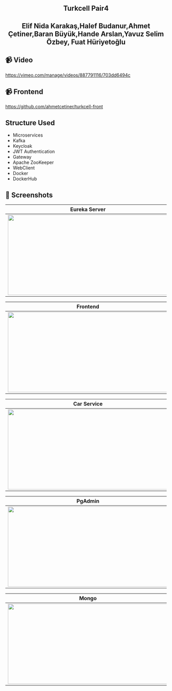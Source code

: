 ## <p align="center"> Turkcell Pair4 </p>
## <p align="center"> Elif Nida Karakaş,Halef Budanur,Ahmet Çetiner,Baran Büyük,Hande Arslan,Yavuz Selim Özbey, Fuat Hüriyetoğlu </p>

 ## 📹 Video
https://vimeo.com/manage/videos/887791116/703dd6494c

 ## 📹 Frontend
https://github.com/ahmetcetiner/turkcell-front

##  Structure Used
- Microservices
- Kafka
- Keycloak
- JWT Authentication
- Gateway
- Apache ZooKeeper
- WebClient
- Docker
- DockerHub

## 📸 Screenshots

| Eureka Server | Docker |Frontend |
| ------ | ---- | ------ |
|<img src="https://github.com/handearslan/Turkcell_Microservices_Rentacar/assets/112904859/1d6f3853-0716-430f-b8cf-6b92607d261f" width="500" height="250"/>|<img src="https://github.com/handearslan/Turkcell_Microservices_Rentacar/assets/112904859/3d4cf9ec-8035-43dd-9677-4ef7ff925437" width="500" height="250"/>|<img src="https://github.com/handearslan/Turkcell_Microservices_Rentacar/assets/112904859/d35b6e89-54bc-4fcb-8b3d-e13f7ba9b8ba" width="500" height="250"/>|

| Frontend | Frontend |Notification Service |
| ------ | ---- | ------ |
|<img src="https://github.com/handearslan/Turkcell_Microservices_Rentacar/assets/112904859/ad505421-4004-4b6f-9a1e-7b47c9e1314a" width="500" height="250"/>|<img src="https://github.com/handearslan/Turkcell_Microservices_Rentacar/assets/112904859/1ad9e6e1-cc5e-4c55-8bc2-6f79894af2c8" width="500" height="250"/>|<img src="https://github.com/handearslan/Turkcell_Microservices_Rentacar/assets/112904859/b6dd9fa8-9209-49e5-8af1-f610402a2866" width="500" height="250"/>|

| Car Service | Rental Service | Customer Service |
| ------ | ---- | ------ |
|<img src="https://github.com/handearslan/Turkcell_Microservices_Rentacar/assets/112904859/8b5fe5aa-69bc-4f43-8c95-f52eb8939aca" width="500" height="250"/>|<img src="https://github.com/handearslan/Turkcell_Microservices_Rentacar/assets/112904859/cf1063f6-fee5-4576-b53c-30a87ab25b6d" width="500" height="250"/>|<img src="https://github.com/handearslan/Turkcell_Microservices_Rentacar/assets/112904859/3d4cf9ec-8035-43dd-9677-4ef7ff925437" width="500" height="250"/>|

| PgAdmin | PgAdmin | Mongo |
| ------ | ---- | ------ |
|<img src="https://github.com/handearslan/Turkcell_Microservices_Rentacar/assets/112904859/fcb97892-94ca-4b2a-b828-543a7df6df99" width="500" height="250"/>|<img src="https://github.com/handearslan/Turkcell_Microservices_Rentacar/assets/112904859/0f0bfbac-1328-4c55-a9aa-cc3c85ee7bd8" width="500" height="250"/>|<img src="https://github.com/handearslan/Turkcell_Microservices_Rentacar/assets/112904859/4070522e-1019-4671-b04c-01f7685e2806" width="500" height="250"/>|

| Mongo | Postman | Postman |
| ------ | ---- | ------ |
|<img src="https://github.com/handearslan/Turkcell_Microservices_Rentacar/assets/112904859/cd02f64e-5aa1-4e96-b6c1-1b0cd322b9dd" width="500" height="250"/>|<img src="https://github.com/handearslan/Turkcell_Microservices_Rentacar/assets/112904859/d4ba0c68-8b3a-4875-ba59-60cecbb43651" width="500" height="250"/>|<img src="https://github.com/handearslan/Turkcell_Microservices_Rentacar/assets/112904859/0f78a759-d938-46e1-8192-9dfabe39c78b" width="500" height="250"/>|
